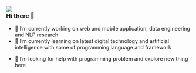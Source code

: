 ### <img src="https://img.icons8.com/external-flaticons-flat-flat-icons/64/undefined/external-developer-no-code-flaticons-flat-flat-icons-2.png"><br>Hi there 👋


<!--
**Dimas263/Dimas263** is a ✨ _special_ ✨ repository because its `README.md` (this file) appears on your GitHub profile.

Here are some ideas to get you started:
-->
- 🔭 I’m currently working on web and mobile application, data engineering and NLP research
- 🌱 I’m currently learning on latest digital technology and artificial intelligence with some of programming language and framework 
<!--
- 👯 I’m looking to collaborate on ...
-->
- 🤔 I’m looking for help with programming problem and explore new thing here
<!--
- 💬 Ask me about ...
- 📫 How to reach me: ...
- 😄 Pronouns: ...
- ⚡ Fun fact: ...
-->
